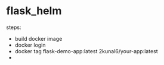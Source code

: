 # flask_helm

steps:
- build docker image
- docker login
- docker tag flask-demo-app:latest 2kunal6/your-app:latest
- 
